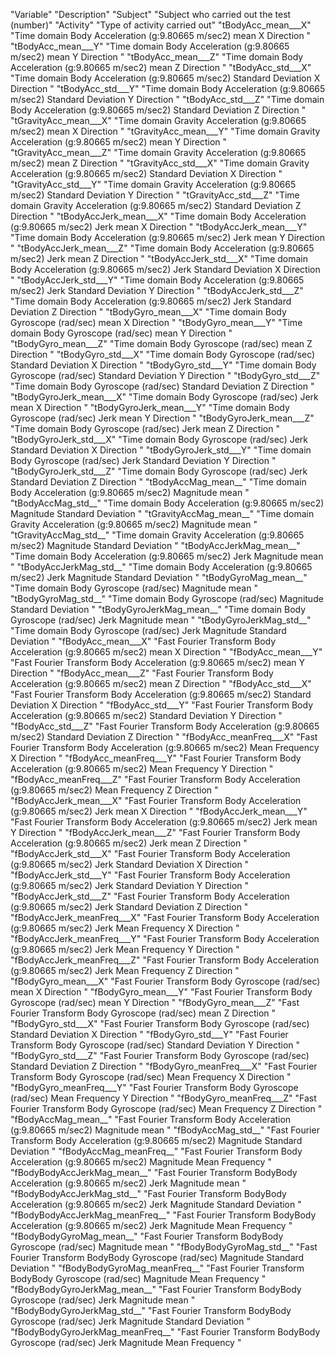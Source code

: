 "Variable" "Description"
"Subject" "Subject who carried out the test (number)"
"Activity" "Type of activity carried out"
"tBodyAcc_mean___X" "Time domain Body Acceleration (g:9.80665 m/sec2) mean  X Direction "
"tBodyAcc_mean___Y" "Time domain Body Acceleration (g:9.80665 m/sec2) mean  Y Direction "
"tBodyAcc_mean___Z" "Time domain Body Acceleration (g:9.80665 m/sec2) mean  Z Direction "
"tBodyAcc_std___X" "Time domain Body Acceleration (g:9.80665 m/sec2)  Standard Deviation  X Direction "
"tBodyAcc_std___Y" "Time domain Body Acceleration (g:9.80665 m/sec2)  Standard Deviation  Y Direction "
"tBodyAcc_std___Z" "Time domain Body Acceleration (g:9.80665 m/sec2)  Standard Deviation  Z Direction "
"tGravityAcc_mean___X" "Time domain Gravity Acceleration (g:9.80665 m/sec2) mean  X Direction "
"tGravityAcc_mean___Y" "Time domain Gravity Acceleration (g:9.80665 m/sec2) mean  Y Direction "
"tGravityAcc_mean___Z" "Time domain Gravity Acceleration (g:9.80665 m/sec2) mean  Z Direction "
"tGravityAcc_std___X" "Time domain Gravity Acceleration (g:9.80665 m/sec2)  Standard Deviation  X Direction "
"tGravityAcc_std___Y" "Time domain Gravity Acceleration (g:9.80665 m/sec2)  Standard Deviation  Y Direction "
"tGravityAcc_std___Z" "Time domain Gravity Acceleration (g:9.80665 m/sec2)  Standard Deviation  Z Direction "
"tBodyAccJerk_mean___X" "Time domain Body Acceleration (g:9.80665 m/sec2) Jerk mean  X Direction "
"tBodyAccJerk_mean___Y" "Time domain Body Acceleration (g:9.80665 m/sec2) Jerk mean  Y Direction "
"tBodyAccJerk_mean___Z" "Time domain Body Acceleration (g:9.80665 m/sec2) Jerk mean  Z Direction "
"tBodyAccJerk_std___X" "Time domain Body Acceleration (g:9.80665 m/sec2) Jerk Standard Deviation  X Direction "
"tBodyAccJerk_std___Y" "Time domain Body Acceleration (g:9.80665 m/sec2) Jerk Standard Deviation  Y Direction "
"tBodyAccJerk_std___Z" "Time domain Body Acceleration (g:9.80665 m/sec2) Jerk Standard Deviation  Z Direction "
"tBodyGyro_mean___X" "Time domain Body Gyroscope (rad/sec) mean  X Direction "
"tBodyGyro_mean___Y" "Time domain Body Gyroscope (rad/sec) mean  Y Direction "
"tBodyGyro_mean___Z" "Time domain Body Gyroscope (rad/sec) mean  Z Direction "
"tBodyGyro_std___X" "Time domain Body Gyroscope (rad/sec)  Standard Deviation  X Direction "
"tBodyGyro_std___Y" "Time domain Body Gyroscope (rad/sec)  Standard Deviation  Y Direction "
"tBodyGyro_std___Z" "Time domain Body Gyroscope (rad/sec)  Standard Deviation  Z Direction "
"tBodyGyroJerk_mean___X" "Time domain Body Gyroscope (rad/sec) Jerk mean  X Direction "
"tBodyGyroJerk_mean___Y" "Time domain Body Gyroscope (rad/sec) Jerk mean  Y Direction "
"tBodyGyroJerk_mean___Z" "Time domain Body Gyroscope (rad/sec) Jerk mean  Z Direction "
"tBodyGyroJerk_std___X" "Time domain Body Gyroscope (rad/sec) Jerk Standard Deviation  X Direction "
"tBodyGyroJerk_std___Y" "Time domain Body Gyroscope (rad/sec) Jerk Standard Deviation  Y Direction "
"tBodyGyroJerk_std___Z" "Time domain Body Gyroscope (rad/sec) Jerk Standard Deviation  Z Direction "
"tBodyAccMag_mean__" "Time domain Body Acceleration (g:9.80665 m/sec2) Magnitude mean "
"tBodyAccMag_std__" "Time domain Body Acceleration (g:9.80665 m/sec2) Magnitude  Standard Deviation  "
"tGravityAccMag_mean__" "Time domain Gravity Acceleration (g:9.80665 m/sec2) Magnitude mean "
"tGravityAccMag_std__" "Time domain Gravity Acceleration (g:9.80665 m/sec2) Magnitude  Standard Deviation  "
"tBodyAccJerkMag_mean__" "Time domain Body Acceleration (g:9.80665 m/sec2) Jerk Magnitude mean "
"tBodyAccJerkMag_std__" "Time domain Body Acceleration (g:9.80665 m/sec2) Jerk Magnitude  Standard Deviation  "
"tBodyGyroMag_mean__" "Time domain Body Gyroscope (rad/sec) Magnitude mean "
"tBodyGyroMag_std__" "Time domain Body Gyroscope (rad/sec) Magnitude  Standard Deviation  "
"tBodyGyroJerkMag_mean__" "Time domain Body Gyroscope (rad/sec) Jerk Magnitude mean "
"tBodyGyroJerkMag_std__" "Time domain Body Gyroscope (rad/sec) Jerk Magnitude  Standard Deviation  "
"fBodyAcc_mean___X" "Fast Fourier Transform Body Acceleration (g:9.80665 m/sec2) mean  X Direction "
"fBodyAcc_mean___Y" "Fast Fourier Transform Body Acceleration (g:9.80665 m/sec2) mean  Y Direction "
"fBodyAcc_mean___Z" "Fast Fourier Transform Body Acceleration (g:9.80665 m/sec2) mean  Z Direction "
"fBodyAcc_std___X" "Fast Fourier Transform Body Acceleration (g:9.80665 m/sec2)  Standard Deviation  X Direction "
"fBodyAcc_std___Y" "Fast Fourier Transform Body Acceleration (g:9.80665 m/sec2)  Standard Deviation  Y Direction "
"fBodyAcc_std___Z" "Fast Fourier Transform Body Acceleration (g:9.80665 m/sec2)  Standard Deviation  Z Direction "
"fBodyAcc_meanFreq___X" "Fast Fourier Transform Body Acceleration (g:9.80665 m/sec2)  Mean Frequency  X Direction "
"fBodyAcc_meanFreq___Y" "Fast Fourier Transform Body Acceleration (g:9.80665 m/sec2)  Mean Frequency  Y Direction "
"fBodyAcc_meanFreq___Z" "Fast Fourier Transform Body Acceleration (g:9.80665 m/sec2)  Mean Frequency  Z Direction "
"fBodyAccJerk_mean___X" "Fast Fourier Transform Body Acceleration (g:9.80665 m/sec2) Jerk mean  X Direction "
"fBodyAccJerk_mean___Y" "Fast Fourier Transform Body Acceleration (g:9.80665 m/sec2) Jerk mean  Y Direction "
"fBodyAccJerk_mean___Z" "Fast Fourier Transform Body Acceleration (g:9.80665 m/sec2) Jerk mean  Z Direction "
"fBodyAccJerk_std___X" "Fast Fourier Transform Body Acceleration (g:9.80665 m/sec2) Jerk Standard Deviation  X Direction "
"fBodyAccJerk_std___Y" "Fast Fourier Transform Body Acceleration (g:9.80665 m/sec2) Jerk Standard Deviation  Y Direction "
"fBodyAccJerk_std___Z" "Fast Fourier Transform Body Acceleration (g:9.80665 m/sec2) Jerk Standard Deviation  Z Direction "
"fBodyAccJerk_meanFreq___X" "Fast Fourier Transform Body Acceleration (g:9.80665 m/sec2) Jerk Mean Frequency  X Direction "
"fBodyAccJerk_meanFreq___Y" "Fast Fourier Transform Body Acceleration (g:9.80665 m/sec2) Jerk Mean Frequency  Y Direction "
"fBodyAccJerk_meanFreq___Z" "Fast Fourier Transform Body Acceleration (g:9.80665 m/sec2) Jerk Mean Frequency  Z Direction "
"fBodyGyro_mean___X" "Fast Fourier Transform Body Gyroscope (rad/sec) mean  X Direction "
"fBodyGyro_mean___Y" "Fast Fourier Transform Body Gyroscope (rad/sec) mean  Y Direction "
"fBodyGyro_mean___Z" "Fast Fourier Transform Body Gyroscope (rad/sec) mean  Z Direction "
"fBodyGyro_std___X" "Fast Fourier Transform Body Gyroscope (rad/sec)  Standard Deviation  X Direction "
"fBodyGyro_std___Y" "Fast Fourier Transform Body Gyroscope (rad/sec)  Standard Deviation  Y Direction "
"fBodyGyro_std___Z" "Fast Fourier Transform Body Gyroscope (rad/sec)  Standard Deviation  Z Direction "
"fBodyGyro_meanFreq___X" "Fast Fourier Transform Body Gyroscope (rad/sec)  Mean Frequency  X Direction "
"fBodyGyro_meanFreq___Y" "Fast Fourier Transform Body Gyroscope (rad/sec)  Mean Frequency  Y Direction "
"fBodyGyro_meanFreq___Z" "Fast Fourier Transform Body Gyroscope (rad/sec)  Mean Frequency  Z Direction "
"fBodyAccMag_mean__" "Fast Fourier Transform Body Acceleration (g:9.80665 m/sec2) Magnitude mean "
"fBodyAccMag_std__" "Fast Fourier Transform Body Acceleration (g:9.80665 m/sec2) Magnitude  Standard Deviation  "
"fBodyAccMag_meanFreq__" "Fast Fourier Transform Body Acceleration (g:9.80665 m/sec2) Magnitude  Mean Frequency  "
"fBodyBodyAccJerkMag_mean__" "Fast Fourier Transform BodyBody Acceleration (g:9.80665 m/sec2) Jerk Magnitude mean "
"fBodyBodyAccJerkMag_std__" "Fast Fourier Transform BodyBody Acceleration (g:9.80665 m/sec2) Jerk Magnitude  Standard Deviation  "
"fBodyBodyAccJerkMag_meanFreq__" "Fast Fourier Transform BodyBody Acceleration (g:9.80665 m/sec2) Jerk Magnitude  Mean Frequency  "
"fBodyBodyGyroMag_mean__" "Fast Fourier Transform BodyBody Gyroscope (rad/sec) Magnitude mean "
"fBodyBodyGyroMag_std__" "Fast Fourier Transform BodyBody Gyroscope (rad/sec) Magnitude  Standard Deviation  "
"fBodyBodyGyroMag_meanFreq__" "Fast Fourier Transform BodyBody Gyroscope (rad/sec) Magnitude  Mean Frequency  "
"fBodyBodyGyroJerkMag_mean__" "Fast Fourier Transform BodyBody Gyroscope (rad/sec) Jerk Magnitude mean "
"fBodyBodyGyroJerkMag_std__" "Fast Fourier Transform BodyBody Gyroscope (rad/sec) Jerk Magnitude  Standard Deviation  "
"fBodyBodyGyroJerkMag_meanFreq__" "Fast Fourier Transform BodyBody Gyroscope (rad/sec) Jerk Magnitude  Mean Frequency  "

